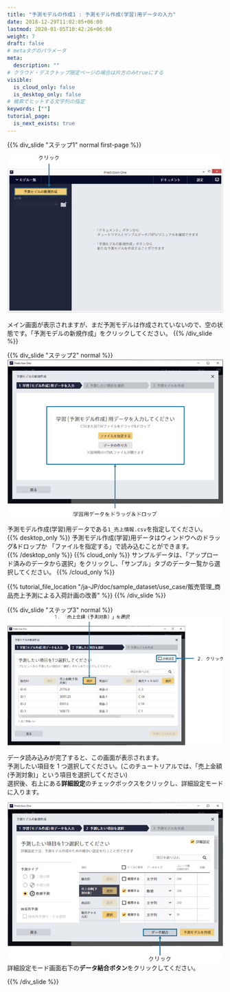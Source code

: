 ```yaml
---
title: "予測モデルの作成1 : 予測モデル作成(学習)用データの入力"
date: 2018-12-29T11:02:05+06:00
lastmod: 2020-01-05T10:42:26+06:00
weight: 7
draft: false
# metaタグのパラメータ
meta:
  description: ""
# クラウド・デスクトップ限定ページの場合は片方のみtrueにする
visible:
  is_cloud_only: false
  is_desktop_only: false
# 検索でヒットする文字列の指定
keywords: [""]
tutorial_page:
  is_next_exists: true
---
```


{{% div_slide "ステップ1" normal first-page %}}

![](../img/t_slide7.png)

メイン画面が表示されますが、まだ予測モデルは作成されていないので、空の状態です。「予測モデルの新規作成」をクリックしてください。
{{% /div_slide %}}

{{% div_slide "ステップ2" normal %}}
![](../img/t_slide8.png)

予測モデル作成(学習)用データである`1_売上情報.csv`を指定してください。<br/>
{{% desktop_only %}}
予測モデル作成(学習)用データはウィンドウへのドラッグ&ドロップか 「ファイルを指定する」で読み込むことができます。<br/>
{{% /desktop_only %}}
{{% cloud_only %}}
サンプルデータは、「アップロード済みのデータから選択」をクリックし、「サンプル」タブのデータ一覧から選択してください。
{{% /cloud_only %}}

{{% tutorial_file_location "/ja-JP/doc/sample_dataset/use_case/販売管理_商品売上予測による入荷計画の改善" %}}
{{% /div_slide %}}

{{% div_slide "ステップ3" normal %}}
![](../img/t_slide9.png)

データ読み込みが完了すると、この画面が表示されます。<br/>
予測したい項目を 1 つ選択してください。(このチュートリアルでは、「売上金額(予測対象)」という項目を選択してください)<br/>
選択後、右上にある**詳細設定**のチェックボックスをクリックし、詳細設定モードに入ります。<br/>

![](../img/t_slide10.png)
詳細設定モード画面右下の**データ結合ボタン**をクリックしてください。

{{% /div_slide %}}
